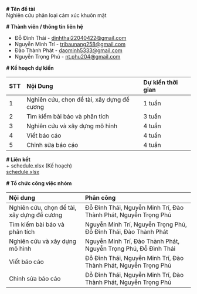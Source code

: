 **\# Tên đề tài**   
Nghiên cứu phân loại cảm xúc khuôn mặt

**\# Thành viên / thông tin liên hệ**

* Đỗ Đình Thái \- dinhthai22040422@gmail.com  
* Nguyễn Minh Trí \- tribaunang258@gmail.com  
* Đào Thành Phát \- daominh5333@gmail.com  
* Nguyễn Trọng Phú \- nt.phu204@gmail.com

**\# Kế hoạch dự kiến**

| STT | Nội Dung  | Dự kiến thời gian |
| :---- | :---- | :---- |
| 1 | Nghiên cứu, chọn đề tài, xây dựng đề cương | 1 tuần |
| 2 | Tìm kiếm bài báo và phân tích | 3 tuần |
| 3 | Nghiên cứu và xây dựng mô hình  | 4 tuần |
| 4 | Viết báo cáo | 4 tuần |
| 5 | Chỉnh sửa báo cáo  | 4 tuần |

**\# Liên kết**   
	\+ schedule.xlsx (Kế hoạch)  
	[schedule.xlsx](https://docs.google.com/spreadsheets/d/1O4CaMS9mG9zFyNwQw-_q2JYcImrV5vCv/edit?usp=sharing&ouid=114158289529864389413&rtpof=true&sd=true)

**\# Tổ chức công việc nhóm**

| Nội dung | Phân công |
| :---- | :---- |
| Nghiên cứu, chọn đề tài, xây dựng đề cương | Đỗ Đình Thái, Nguyễn Minh Trí, Đào Thành Phát, Nguyễn Trọng Phú |
| Tìm kiếm bài báo và phân tích | Nguyễn Minh Trí, Nguyễn Trọng Phú, Đỗ Đình Thái, Đào Thành Phát |
| Nghiên cứu và xây dựng mô hình  | Nguyễn Minh Trí, Đào Thành Phát, Nguyễn Trọng Phú, Đỗ Đình Thái |
| Viết báo cáo | Đỗ Đình Thái, Nguyễn Minh Trí, Đào Thành Phát, Nguyễn Trọng Phú |
| Chỉnh sửa báo cáo  | Đỗ Đình Thái, Nguyễn Minh Trí, Đào Thành Phát, Nguyễn Trọng Phú |

